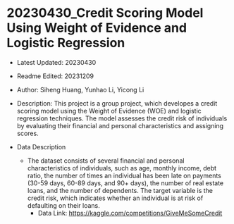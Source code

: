 # 20230430_Credit Scoring Model Using Weight of Evidence and Logistic Regression

- Latest Updated: 20230430
- Readme Edited: 20231209

- Author: Siheng Huang, Yunhao Li, Yicong Li

- Description: This project is a group project, which developes a credit scoring model using the Weight of Evidence (WOE) and logistic regression techniques. The model assesses the credit risk of individuals by evaluating their financial and personal characteristics and assigning scores.

 - Data Description
	- The dataset consists of several financial and personal characteristics of individuals, such as age, monthly income, debt ratio, the number of times an individual has been late on payments (30-59 days, 60-89 days, and 90+ days), the number of real estate loans, and the number of dependents. The target variable is the credit risk, which indicates whether an individual is at risk of defaulting on their loans.
		- Data Link: https://kaggle.com/competitions/GiveMeSomeCredit
